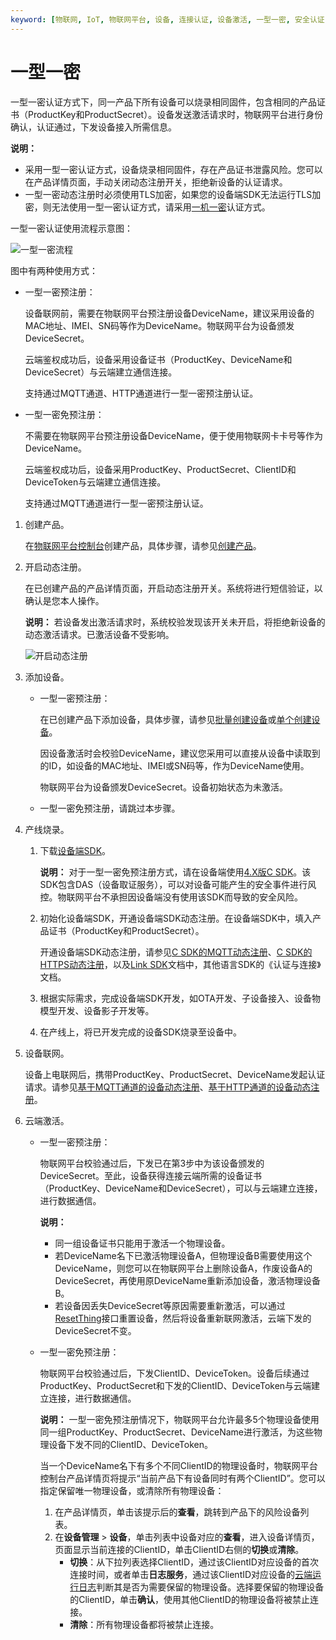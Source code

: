 ```yaml
---
keyword: [物联网, IoT, 物联网平台, 设备, 连接认证, 设备激活, 一型一密, 安全认证, 动态注册, 产品证书, ProductKey, ProductSecret, DeviceSecret, DeviceToken, ClientID]
---
```


# 一型一密

一型一密认证方式下，同一产品下所有设备可以烧录相同固件，包含相同的产品证书（ProductKey和ProductSecret）。设备发送激活请求时，物联网平台进行身份确认，认证通过，下发设备接入所需信息。

**说明：**

-   采用一型一密认证方式，设备烧录相同固件，存在产品证书泄露风险。您可以在产品详情页面，手动关闭动态注册开关，拒绝新设备的认证请求。
-   一型一密动态注册时必须使用TLS加密，如果您的设备端SDK无法运行TLS加密，则无法使用一型一密认证方式，请采用[一机一密](/cn.zh-CN/设备接入/设备安全认证/一机一密.md)认证方式。

一型一密认证使用流程示意图：

![一型一密流程](https://static-aliyun-doc.oss-cn-hangzhou.aliyuncs.com/assets/img/zh-CN/3545559951/p133168.jpg)

图中有两种使用方式：

-   一型一密预注册：

    设备联网前，需要在物联网平台预注册设备DeviceName，建议采用设备的MAC地址、IMEI、SN码等作为DeviceName。物联网平台为设备颁发DeviceSecret。

    云端鉴权成功后，设备采用设备证书（ProductKey、DeviceName和DeviceSecret）与云端建立通信连接。

    支持通过MQTT通道、HTTP通道进行一型一密预注册认证。

-   一型一密免预注册：

    不需要在物联网平台预注册设备DeviceName，便于使用物联网卡卡号等作为DeviceName。

    云端鉴权成功后，设备采用ProductKey、ProductSecret、ClientID和DeviceToken与云端建立通信连接。

    支持通过MQTT通道进行一型一密预注册认证。


1.  创建产品。

    在[物联网平台控制台](http://iot.console.aliyun.com/)创建产品，具体步骤，请参见[创建产品](/cn.zh-CN/设备接入/创建产品.md)。

2.  开启动态注册。

    在已创建产品的产品详情页面，开启动态注册开关。系统将进行短信验证，以确认是您本人操作。

    **说明：** 若设备发出激活请求时，系统校验发现该开关未开启，将拒绝新设备的动态激活请求。已激活设备不受影响。

    ![开启动态注册](https://static-aliyun-doc.oss-cn-hangzhou.aliyuncs.com/assets/img/zh-CN/3545559951/p131592.png)

3.  添加设备。

    -   一型一密预注册：

        在已创建产品下添加设备，具体步骤，请参见[批量创建设备](/cn.zh-CN/设备接入/创建设备/批量创建设备.md)或[单个创建设备](/cn.zh-CN/设备接入/创建设备/单个创建设备.md)。

        因设备激活时会校验DeviceName，建议您采用可以直接从设备中读取到的ID，如设备的MAC地址、IMEI或SN码等，作为DeviceName使用。

        物联网平台为设备颁发DeviceSecret。设备初始状态为未激活。

    -   一型一密免预注册，请跳过本步骤。
4.  产线烧录。

    1.  下载[设备端SDK](https://help.aliyun.com/product/93051.html)。

        **说明：** 对于一型一密免预注册方式，请在设备端使用[4.X版C SDK]()。该SDK包含DAS（设备取证服务），可以对设备可能产生的安全事件进行风控。物联网平台不承担因设备端没有使用该SDK而导致的安全风险。

    2.  初始化设备端SDK，开通设备端SDK动态注册。在设备端SDK中，填入产品证书（ProductKey和ProductSecret）。

        开通设备端SDK动态注册，请参见[C SDK的MQTT动态注册]()、[C SDK的HTTPS动态注册]()，以及[Link SDK](https://help.aliyun.com/product/93051.html)文档中，其他语言SDK的《认证与连接》文档。

    3.  根据实际需求，完成设备端SDK开发，如OTA开发、子设备接入、设备物模型开发、设备影子开发等。

    4.  在产线上，将已开发完成的设备SDK烧录至设备中。

5.  设备联网。

    设备上电联网后，携带ProductKey、ProductSecret、DeviceName发起认证请求。请参见[基于MQTT通道的设备动态注册](/cn.zh-CN/设备接入/使用开放协议自主接入/MQTT协议接入/基于MQTT通道的设备动态注册.md)、[基于HTTP通道的设备动态注册](/cn.zh-CN/设备管理/Alink协议/设备身份注册.md)。

6.  云端激活。

    -   一型一密预注册：

        物联网平台校验通过后，下发已在第3步中为该设备颁发的DeviceSecret。至此，设备获得连接云端所需的设备证书（ProductKey、DeviceName和DeviceSecret），可以与云端建立连接，进行数据通信。

        **说明：**

        -   同一组设备证书只能用于激活一个物理设备。
        -   若DeviceName名下已激活物理设备A，但物理设备B需要使用这个DeviceName，则您可以在物联网平台上删除设备A，作废设备A的DeviceSecret，再使用原DeviceName重新添加设备，激活物理设备B。
        -   若设备因丢失DeviceSecret等原因需要重新激活，可以通过[ResetThing](/cn.zh-CN/云端开发指南/云端API参考/设备管理/ResetThing.md)接口重置设备，然后将设备重新联网激活，云端下发的DeviceSecret不变。
    -   一型一密免预注册：

        物联网平台校验通过后，下发ClientID、DeviceToken。设备后续通过ProductKey、ProductSecret和下发的ClientID、DeviceToken与云端建立连接，进行数据通信。

        **说明：** 一型一密免预注册情况下，物联网平台允许最多5个物理设备使用同一组ProductKey、ProductSecret、DeviceName进行激活，为这些物理设备下发不同的ClientID、DeviceToken。

        当一个DeviceName名下有多个不同ClientID的物理设备时，物联网平台控制台产品详情页将提示“当前产品下有设备同时有两个ClientID”。您可以指定保留唯一物理设备，或清除所有物理设备：

        1.  在产品详情页，单击该提示后的**查看**，跳转到产品下的风险设备列表。
        2.  在**设备管理** \> **设备**，单击列表中设备对应的**查看**，进入设备详情页，页面显示当前连接的ClientID，单击ClientID右侧的**切换**或**清除**。
            -   **切换**：从下拉列表选择ClientID，通过该ClientID对应设备的首次连接时间，或者单击**日志服务**，通过该ClientID对应设备的[云端运行日志](/cn.zh-CN/监控运维/日志服务/云端运行日志.md)判断其是否为需要保留的物理设备。选择要保留的物理设备的ClientID，单击**确认**，使用其他ClientID的物理设备将被禁止连接。
            -   **清除**：所有物理设备都将被禁止连接。

